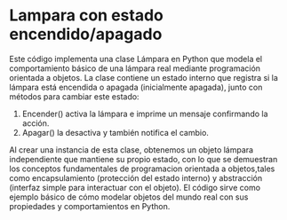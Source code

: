 # Lampara con estado encendido/apagado
Este código implementa una clase Lámpara en Python que modela el comportamiento básico de una lámpara real mediante programación orientada a objetos. La clase contiene un estado interno que registra si la lámpara está encendida o apagada (inicialmente apagada), junto con métodos para cambiar este estado: 
1. Encender() activa la lámpara e imprime un mensaje confirmando la acción.
2. Apagar() la desactiva y también notifica el cambio.
  
Al crear una instancia de esta clase, obtenemos un objeto lámpara independiente que mantiene su propio estado, con lo que se demuestran los conceptos fundamentales de programacion orientada a objetos,tales como encapsulamiento (protección del estado interno) y abstracción (interfaz simple para interactuar con el objeto). 
El código sirve como ejemplo básico de cómo modelar objetos del mundo real con sus propiedades y comportamientos en Python.
